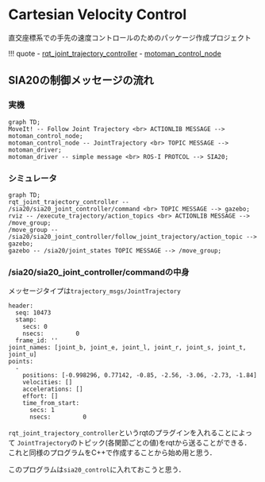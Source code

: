 # Cartesian Velocity Control

直交座標系での手先の速度コントロールのためのパッケージ作成プロジェクト

!!! quote
	- [rqt_joint_trajectory_controller](https://github.com/ros-controls/ros_controllers/tree/melodic-devel/rqt_joint_trajectory_controller)
	- [motoman_control_node](https://github.com/Nishida-Lab/motoman_project/blob/indigo-devel/motoman_control/src/motoman_control_node.cpp)
	

## SIA20の制御メッセージの流れ

### 実機

```mermaid
graph TD;
MoveIt! -- Follow Joint Trajectory <br> ACTIONLIB MESSAGE --> motoman_control_node;
motoman_control_node -- JointTrajectory <br> TOPIC MESSAGE --> motoman_driver;
motoman_driver -- simple message <br> ROS-I PROTCOL --> SIA20;
```

### シミュレータ

```mermaid
graph TD;
rqt_joint_trajectory_controller -- /sia20/sia20_joint_controller/command <br> TOPIC MESSAGE --> gazebo;
rviz -- /execute_trajectory/action_topics <br> ACTIONLIB MESSAGE --> /move_group;
/move_group -- /sia20/sia20_joint_controller/follow_joint_trajectory/action_topic --> gazebo;
gazebo -- /sia20/joint_states TOPIC MESSAGE --> /move_group;
```

### /sia20/sia20_joint_controller/commandの中身

メッセージタイプは`trajectory_msgs/JointTrajectory`

```
header: 
  seq: 10473
  stamp: 
    secs: 0
    nsecs:         0
  frame_id: ''
joint_names: [joint_b, joint_e, joint_l, joint_r, joint_s, joint_t, joint_u]
points: 
  - 
    positions: [-0.998296, 0.77142, -0.85, -2.56, -3.06, -2.73, -1.84]
    velocities: []
    accelerations: []
    effort: []
    time_from_start: 
      secs: 1
      nsecs:         0
```

`rqt_joint_trajectory_controller`というrqtのプラグインを入れることによって
`JointTrajectory`のトピック(各関節ごとの値)をrqtから送ることができる．
これと同様のプログラムをC++で作成することから始め用と思う．

このプログラムは`sia20_control`に入れておこうと思う．


